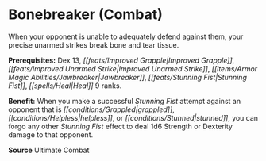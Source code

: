 ﻿---
cssclass: [feats]

---
# Bonebreaker (Combat)

When your opponent is unable to adequately defend against them, your precise unarmed strikes break bone and tear tissue.

**Prerequisites:** Dex 13, _[[feats/Improved Grapple|Improved Grapple]]_, _[[feats/Improved Unarmed Strike|Improved Unarmed Strike]]_, _[[items/Armor Magic Abilities/Jawbreaker|Jawbreaker]]_, _[[feats/Stunning Fist|Stunning Fist]]_, _[[spells/Heal|Heal]]_ 9 ranks.

**Benefit:** When you make a successful _Stunning Fist_ attempt against an opponent that is _[[conditions/Grappled|grappled]]_, _[[conditions/Helpless|helpless]]_, or _[[conditions/Stunned|stunned]]_, you can forgo any other _Stunning Fist_ effect to deal 1d6 Strength or Dexterity damage to that opponent.

**Source** Ultimate Combat